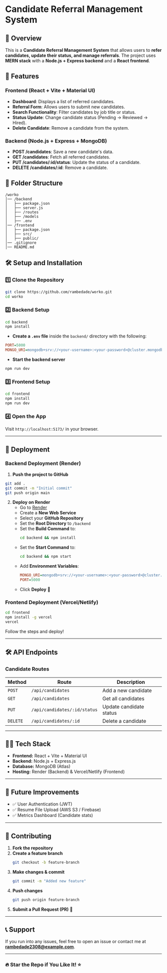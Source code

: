 # Candidate Referral Management System

## 🚀 Overview
This is a **Candidate Referral Management System** that allows users to **refer candidates, update their status, and manage referrals**. The project uses **MERN stack** with a **Node.js + Express backend** and a **React frontend**.

## 📌 Features
### **Frontend (React + Vite + Material UI)**
- **Dashboard**: Displays a list of referred candidates.
- **Referral Form**: Allows users to submit new candidates.
- **Search Functionality**: Filter candidates by job title or status.
- **Status Update**: Change candidate status (Pending → Reviewed → Hired).
- **Delete Candidate**: Remove a candidate from the system.

### **Backend (Node.js + Express + MongoDB)**
- **POST /candidates**: Save a new candidate's data.
- **GET /candidates**: Fetch all referred candidates.
- **PUT /candidates/:id/status**: Update the status of a candidate.
- **DELETE /candidates/:id**: Remove a candidate.

## 📂 Folder Structure
```
/worko
│── /backend
│   ├── package.json
│   ├── server.js
│   ├── /routes
│   ├── /models
│   ├── .env
│── /frontend
│   ├── package.json
│   ├── src/
│   ├── public/
│── .gitignore
│── README.md
```

## 🛠️ Setup and Installation

### **1️⃣ Clone the Repository**
```bash
git clone https://github.com/rambedade/worko.git
cd worko
```

### **2️⃣ Backend Setup**
```bash
cd backend
npm install
```

- **Create a `.env` file** inside the `backend/` directory with the following:
```ini
PORT=5000
MONGO_URI=mongodb+srv://<your-username>:<your-password>@cluster.mongodb.net/?retryWrites=true&w=majority
```
- **Start the backend server**
```bash
npm run dev
```

### **3️⃣ Frontend Setup**
```bash
cd frontend
npm install
npm run dev
```

### **4️⃣ Open the App**
Visit `http://localhost:5173/` in your browser.

---

## 🚀 Deployment

### **Backend Deployment (Render)**
1. **Push the project to GitHub**
```bash
git add .
git commit -m "Initial commit"
git push origin main
```
2. **Deploy on Render**
   - Go to [Render](https://render.com/)
   - Create a **New Web Service**
   - Select your **GitHub Repository**
   - Set the **Root Directory** to `/backend`
   - Set the **Build Command** to:
     ```bash
     cd backend && npm install
     ```
   - Set the **Start Command** to:
     ```bash
     cd backend && npm start
     ```
   - Add **Environment Variables**:
     ```ini
     MONGO_URI=mongodb+srv://<your-username>:<your-password>@cluster.mongodb.net/?retryWrites=true&w=majority
     PORT=5000
     ```
   - Click **Deploy** 🚀

### **Frontend Deployment (Vercel/Netlify)**
```bash
cd frontend
npm install -g vercel
vercel
```
Follow the steps and deploy!

---

## 🛠️ API Endpoints
### **Candidate Routes**
| Method | Route | Description |
|--------|-------------------|-------------------------------|
| `POST` | `/api/candidates` | Add a new candidate |
| `GET` | `/api/candidates` | Get all candidates |
| `PUT` | `/api/candidates/:id/status` | Update candidate status |
| `DELETE` | `/api/candidates/:id` | Delete a candidate |

---

## 👨‍💻 Tech Stack
- **Frontend:** React + Vite + Material UI
- **Backend:** Node.js + Express.js
- **Database:** MongoDB (Atlas)
- **Hosting:** Render (Backend) & Vercel/Netlify (Frontend)

---

## 🎯 Future Improvements
- ✅ User Authentication (JWT)
- ✅ Resume File Upload (AWS S3 / Firebase)
- ✅ Metrics Dashboard (Candidate stats)

---

## 🤝 Contributing
1. **Fork the repository**
2. **Create a feature branch**
   ```bash
   git checkout -b feature-branch
   ```
3. **Make changes & commit**
   ```bash
   git commit -m "Added new feature"
   ```
4. **Push changes**
   ```bash
   git push origin feature-branch
   ```
5. **Submit a Pull Request (PR)** 🚀

---

## 📞 Support
If you run into any issues, feel free to open an issue or contact me at **rambedade2308@example.com**.

---

### 🔥 **Star the Repo if You Like It!** ⭐

